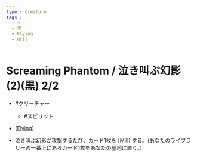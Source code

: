 ```yaml
---
type : Creature
tags : 
  - 3
  - 黒
  - Flying
  - Mill
---
```

# Screaming Phantom / 泣き叫ぶ幻影 (2)(黒) 2/2

* #クリーチャー
  * #スピリット 

* [[Flying]]
* 泣き叫ぶ幻影が攻撃するたび、カード1枚を [[Mill]] する。(あなたのライブラリーの一番上にあるカード1枚をあなたの墓地に置く。)


[//begin]: # "Autogenerated link references for markdown compatibility"
[Flying]: ../../KeywordAbilities/Flying.md "Flying / 飛行"
[Mill]: ../../KeywordAbilities/Mill.md "Mill(N) / 切削(N)"
[//end]: # "Autogenerated link references"
